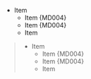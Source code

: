 + Item
  * Item {MD004}
  - Item {MD004}
  + Item

> + Item
>   * Item {MD004}
>   - Item {MD004}
>   + Item

